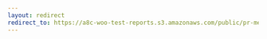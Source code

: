 ```yaml
---
layout: redirect
redirect_to: https://a8c-woo-test-reports.s3.amazonaws.com/public/pr-merge/44090/e2e/index.html
---
```

